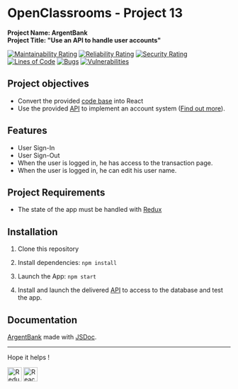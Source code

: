 # OpenClassrooms - Project 13
**Project Name: ArgentBank**  
**Project Title: "Use an API to handle user accounts"** 

[![Maintainability Rating](https://sonarcloud.io/api/project_badges/measure?project=RmiMekaa_RemiRoeland_13_12-01-2021&metric=sqale_rating)](https://sonarcloud.io/summary/new_code?id=RmiMekaa_RemiRoeland_13_12-01-2021)
[![Reliability Rating](https://sonarcloud.io/api/project_badges/measure?project=RmiMekaa_RemiRoeland_13_12-01-2021&metric=reliability_rating)](https://sonarcloud.io/summary/new_code?id=RmiMekaa_RemiRoeland_13_12-01-2021)
[![Security Rating](https://sonarcloud.io/api/project_badges/measure?project=RmiMekaa_RemiRoeland_13_12-01-2021&metric=security_rating)](https://sonarcloud.io/summary/new_code?id=RmiMekaa_RemiRoeland_13_12-01-2021)  
[![Lines of Code](https://sonarcloud.io/api/project_badges/measure?project=RmiMekaa_RemiRoeland_13_12-01-2021&metric=ncloc)](https://sonarcloud.io/summary/new_code?id=RmiMekaa_RemiRoeland_13_12-01-2021)
[![Bugs](https://sonarcloud.io/api/project_badges/measure?project=RmiMekaa_RemiRoeland_13_12-01-2021&metric=bugs)](https://sonarcloud.io/summary/new_code?id=RmiMekaa_RemiRoeland_13_12-01-2021)
[![Vulnerabilities](https://sonarcloud.io/api/project_badges/measure?project=RmiMekaa_RemiRoeland_13_12-01-2021&metric=vulnerabilities)](https://sonarcloud.io/summary/new_code?id=RmiMekaa_RemiRoeland_13_12-01-2021)

## Project objectives

 - Convert the provided [code base](https://github.com/OpenClassrooms-Student-Center/Project-10-Bank-API/tree/master/designs) into React
 - Use the provided [API](https://github.com/OpenClassrooms-Student-Center/Project-10-Bank-API) to implement an account system ([Find out more](https://github.com/OpenClassrooms-Student-Center/Project-10-Bank-API/tree/master/.github/ISSUE_TEMPLATE)).

 ## Features

 - User Sign-In
 - User Sign-Out
 - When the user is logged in, he has access to the transaction page.
 - When the user is logged in, he can edit his user name.

## Project Requirements

 - The state of the app must be handled with [Redux](https://redux.js.org/)

## Installation

1. Clone this repository
2. Install dependencies: ```npm install```
3. Launch the App: ```npm start```

4. Install and launch the delivered [API](https://github.com/OpenClassrooms-Student-Center/Project-10-Bank-API) to access to the database and test the app.

## Documentation

[ArgentBank](https://rmimekaa.github.io/RemiRoeland_13_12-01-2021/) made with [JSDoc](https://jsdoc.app/index.html).

------------------

Hope it helps !


<p float="left">
  <img alt="Redux" title="Redux" src="https://cdn.jsdelivr.net/gh/devicons/devicon/icons/redux/redux-original.svg" width="32px"/>
  <img alt="React" title="React" src="https://cdn.jsdelivr.net/gh/devicons/devicon/icons/react/react-original.svg" width="32px"/>
</p>